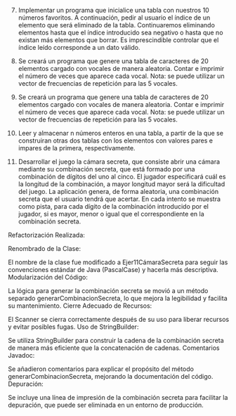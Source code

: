 7. Implementar un programa que inicialice una tabla con nuestros 10 números favoritos. A
continuación, pedir al usuario el índice de un elemento que será eliminado de la tabla.
Continuaremos eliminando elementos hasta que el índice introducido sea negativo o
hasta que no existan más elementos que borrar. Es imprescindible controlar que el
índice leído corresponde a un dato válido.

8. Se creará un programa que genere una tabla de caracteres de 20 elementos cargado con
vocales de manera aleatoria. Contar e imprimir el número de veces que aparece cada vocal.
Nota: se puede utilizar un vector de frecuencias de repetición para las 5 vocales.

9. Se creará un programa que genere una tabla de caracteres de 20 elementos cargado con
vocales de manera aleatoria. Contar e imprimir el número de veces que aparece cada vocal.
Nota: se puede utilizar un vector de frecuencias de repetición para las 5 vocales.

10. Leer y almacenar n números enteros en una tabla, a partir de la que se construiran otras
dos tablas con los elementos con valores pares e impares de la primera, respectivamente.

11. Desarrollar el juego la cámara secreta, que consiste abrir una cámara mediante su
combinación secreta, que está formado por una combinación de dígitos del uno al cinco.
El jugador especificará cuál es la longitud de la combinación, a mayor longitud mayor
será la dificultad del juego. La aplicación genera, de forma aleatoria, una combinación
secreta que el usuario tendrá que acertar. En cada intento se muestra como pista, para
cada dígito de la combinación introducido por el jugador, si es mayor, menor o igual
que el correspondiente en la combinación secreta.


Refactorización Realizada:

Renombrado de la Clase:

El nombre de la clase fue modificado a Ejer11CámaraSecreta para seguir las convenciones estándar de Java (PascalCase) y hacerla más descriptiva.
Modularización del Código:

La lógica para generar la combinación secreta se movió a un método separado generarCombinacionSecreta, lo que mejora la legibilidad y facilita su mantenimiento.
Cierre Adecuado de Recursos:

El Scanner se cierra correctamente después de su uso para liberar recursos y evitar posibles fugas.
Uso de StringBuilder:

Se utiliza StringBuilder para construir la cadena de la combinación secreta de manera más eficiente que la concatenación de cadenas.
Comentarios Javadoc:

Se añadieron comentarios para explicar el propósito del método generarCombinacionSecreta, mejorando la documentación del código.
Depuración:

Se incluye una línea de impresión de la combinación secreta para facilitar la depuración, que puede ser eliminada en un entorno de producción.
